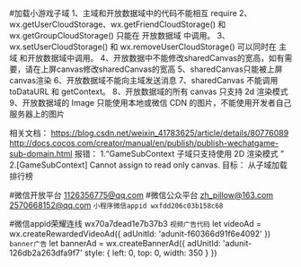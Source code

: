 

#加载小游戏子域
1、主域和开放数据域中的代码不能相互 require
2、wx.getUserCloudStorage、wx.getFriendCloudStorage() 和 wx.getGroupCloudStorage() 只能在 开放数据域 中调用。
3、wx.setUserCloudStorage() 和 wx.removeUserCloudStorage() 可以同时在 主域 和开放数据域中调用。
4、开放数据中不能修改sharedCanvas的宽高，如有需要，请在上屏canvas修改sharedCanvas的宽高
5、sharedCanvas只能被上屏canvas渲染
6、开放数据域不能向主域发送消息
7、sharedCanvas 不能调用 toDataURL 和 getContext。
8、开放数据域的所有 canvas 只支持 2d 渲染模式
9、开放数据域的 Image 只能使用本地或微信 CDN 的图片，不能使用开发者自己服务器上的图片

相关文档：
https://blog.csdn.net/weixin_41783625/article/details/80776089
http://docs.cocos.com/creator/manual/en/publish/publish-wechatgame-sub-domain.html
报错：
1.“GameSubContext 子域只支持使用 2D 渲染模式 ”
2.[GameSubContext] Cannot assign to read only canvas.
目标：
从子域加载排行榜

#微信开放平台
1126356775@qq.com
#微信公众平台
zh_pillow@163.com 
2570668152@qq.com `小程序微信appid wxfdd206c03b158c68`

#微信appid荣耀连线
wx70a7dead1e7b37b3
`视频广告代码`
let videoAd = wx.createRewardedVideoAd({
    adUnitId: 'adunit-f60366d91f6e4092'
})
`banner广告`
let bannerAd = wx.createBannerAd({
    adUnitId: 'adunit-126db2a263dfa9f7'
    style: {
        left: 0,
        top: 0,
        width: 350
    }
})

